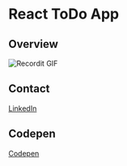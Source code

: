 # React ToDo App


## Overview

![Recordit GIF](http://g.recordit.co/h6nrzfpkPr.gif)

## Contact
[LinkedIn](https://www.linkedin.com/in/tarekbenali90/)

## Codepen
[Codepen](https://codepen.io/Tarek-BenAli/)
